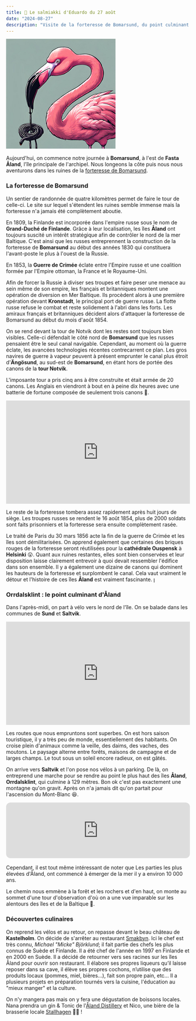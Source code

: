```yaml
---
title: 🍬 Le salmiakki d'Eduardo du 27 août
date: "2024-08-27"
description: "Visite de la forteresse de Bomarsund, du point culminant de l'archipel d'Åland et découverte de la gastronomie locale !"
---
```


![Salmiakki d'Eduardo](../salmiakki_eduardo.png)

Aujourd'hui, on commence notre journée à **Bomarsund**, à l'est de **Fasta Åland**, l'île principale de l'archipel. Nous longeons la côte puis nous nous aventurons dans les ruines de la [forteresse de Bomarsund](https://book.visitaland.com/en/book/to-do/2122016/bomarsunds_fastningsruiner_/showdetails). 
 
### La forteresse de Bomarsund

Un sentier de randonnée de quatre kilomètres permet de faire le tour de celle-ci. Le site sur lequel s'étendent les ruines semble immense mais la forteresse n'a jamais été complètement aboutie.

En 1809, la Finlande est incorporée dans l'empire russe sous le nom de **Grand-Duché de Finlande**. Grâce à leur localisation, les îles **Åland** ont toujours suscité un intérêt stratégique afin de contrôler le nord de la mer Baltique. C'est ainsi que les russes entreprennent la construction de la forteresse de **Bomarsund** au début des années 1830 qui constituera l'avant-poste le plus à l'ouest de la Russie.

En 1853, la **Guerre de Crimée** éclate entre l'Empire russe et une coalition formée par l'Empire ottoman, la France et le Royaume-Uni. 

Afin de forcer la Russie à diviser ses troupes et faire peser une menace au sein même de son empire, les français et britanniques montent une opération de diversion en Mer Baltique. Ils procèdent alors à une première opération devant **Kronstadt**, le principal port de guerre russe. La flotte russe refuse le combat et reste solidement à l'abri dans les forts. Les amiraux français et britanniques décident alors d'attaquer la forteresse de Bomarsund au début du mois d'août 1854.

On se rend devant la tour de Notvik dont les restes sont toujours bien visibles. Celle-ci défendait le côté nord de **Bomarsund** que les russes pensaient être le seul canal navigable. Cependant, au moment où la guerre éclate, les avancées technologies récentes contrecarrent ce plan. Les gros navires de guerre à vapeur peuvent à présent emprunter le canal plus étroit d'**Ängösund**, au sud-est de
**Bomarsund**, en étant hors de portée des canons de la **tour Notvik**. 

L'imposante tour a pris cinq ans à être construite et était armée de 20 canons. Les Anglais en viendront à bout en à peine dix heures avec une batterie de fortune composée de seulement trois canons 😬. 

<div style="width: 100%; height: 0; position: relative; padding-bottom: 56%;"><iframe src="https://giphy.com/embed/4G0NOsv1S5O5Lk9kxY" style="top: 0; left: 0; width: 100%; height: 100%; position: absolute; border: 0;" allowfullscreen scrolling="no" allow="encrypted-media;" class="giphy-embed"></iframe></div>

Le reste de la forteresse tombera assez rapidement après huit jours de siège. Les troupes russes se rendent le 16 août 1854, plus de 2000 soldats sont faits prisonniers et la forteresse sera ensuite complètement rasée.

Le traité de Paris du 30 mars 1856 acte la fin de la guerre de Crimée et les îles sont démilitarisées. On apprend également que certaines des briques rouges de la forteresse seront réutilisées pour la **cathédrale Ouspensk** à **Helsinki** 😮. Quant aux ruines restantes, elles sont bien conservées et leur disposition laisse clairement entrevoir à quoi devait ressembler l'édifice dans son ensemble. Il y a également une dizaine de canons qui dominent les hauteurs de la forteresse et surplombent le canal. Cela vaut vraiment le détour et l'histoire de ces îles **Åland** est vraiment fascinante. 
ן
### Orrdalsklint : le point culminant d'Åland

Dans l'après-midi, on part à vélo vers le nord de l'île. On se balade dans les communes de **Sund** et **Saltvik**.

<div style="width: 100%; height: 0; position: relative; padding-bottom: 56%;"><iframe src="https://giphy.com/embed/cEYFeDKVPTmRgIG9fmo" style="top: 0; left: 0; width: 100%; height: 100%; position: absolute; border: 0;" allowfullscreen scrolling="no" allow="encrypted-media;" class="giphy-embed"></iframe></div>

Les routes que nous empruntons sont superbes. On est hors saison touristique, il y a très peu de monde, essentiellement des habitants. On croise plein d'animaux comme la veille, des daims, des vaches, des moutons. Le paysage alterne entre forêts, maisons de campagne et de larges champs. Le tout sous un soleil encore radieux, on est gâtés.

On arrive vers **Saltvik** et l'on pose nos vélos à un parking. De là, on entreprend une marche pour se rendre au point le plus haut des îles **Åland**, **Orrdalsklint**, qui culmine à 129 mètres. Bon ok c'est pas exactement une montagne qu'on gravit. Après on n'a jamais dit qu'on partait pour l'ascension du Mont-Blanc 😆. 

<iframe style="border-radius:12px" src="https://open.spotify.com/embed/track/6JrbcoCC9Zotanq4Or4nST?utm_source=generator" width="100%" height="152" frameBorder="0" allow="autoplay; clipboard-write; encrypted-media; picture-in-picture" loading="lazy"></iframe>

Cependant, il est tout même intéressant de noter que Les parties les plus élevées d'Åland, ont commencé à émerger de la mer il y a environ 10 000 ans.

Le chemin nous emmène à la forêt et les rochers et d'en haut, on monte au sommet d'une tour d'observation d'où on a une vue imparable sur les alentours des îles et de la Baltique 🤩.

### Découvertes culinaires 

On reprend les vélos et au retour, on repasse devant le beau château de **Kastelholm**. On décide de s'arrêter au restaurant [Smakbyn](https://smakbyn.ax/en/). Ici le chef est très connu, *Michael "Micke" Björklund*; il fait partie des chefs les plus connus de Suède et Finlande. Il a été chef de l'année en 1997 en Finlande et en 2000 en Suède. Il a décidé de retourner vers ses racines sur les îles Åland pour ouvrir son restaurant. Il élabore ses propres liqueurs qu’il laisse reposer dans sa cave, il élève ses propres cochons, n’utilise que des produits locaux (pommes, miel, bières…), fait son propre pain, etc... Il a plusieurs projets en préparation tournés vers la cuisine, l'éducation au "mieux manger" et la culture. 

On n'y mangera pas mais on y fera une dégustation de boissons locales. Nana prendra un gin & Tonic de l'[Åland Distillery](https://alanddistillery.com/) et Nico, une bière de la brasserie locale [Stallhagen](https://www.stallhagen.com/en/) 🍹🍺 !
